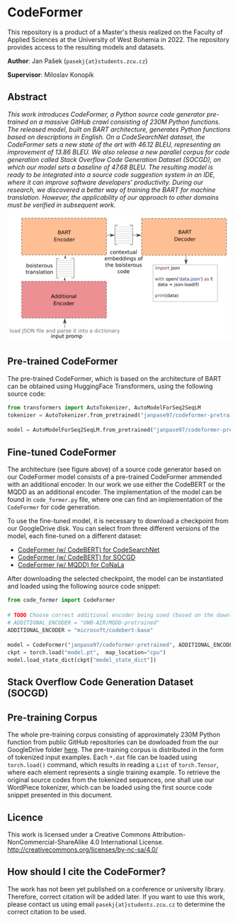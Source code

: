 # CodeFormer

This repository is a product of a Master's thesis realized on the Faculty of Applied Sciences at the University of West Bohemia in 2022. The repository provides access to the resulting models and datasets.

**Author**: Jan Pašek (`pasekj{at}students.zcu.cz`)

**Supervisor**: Miloslav Konopík

## Abstract
_This work introduces CodeFormer, a Python source code generator pre-trained on a massive GitHub crawl consisting of 230M Python functions. The released model, built on BART architecture, generates Python functions based on descriptions in English. On a CodeSearchNet dataset, the CodeFormer sets a new state of the art with 46.12 BLEU, representing an improvement of 13.86 BLEU. We also release a new parallel corpus for code generation called Stack Overflow Code Generation Dataset (SOCGD), on which our model sets a baseline of 47.68 BLEU. The resulting model is ready to be integrated into a source code suggestion system in an IDE, where it can improve software developers' productivity. During our research, we discovered a better way of training the BART for machine translation. However, the applicability of our approach to other domains must be verified in subsequent work._

![Visualization of the CodeFormer's architecture.](img/code_former_architecture.png)

## Pre-trained CodeFormer

The pre-trained CodeFormer, which is based on the architecture of BART can be obtained using HuggingFace Transformers, using the following source code:

```Python
from transformers import AutoTokenizer, AutoModelForSeq2SeqLM
tokenizer = AutoTokenizer.from_pretrained("janpase97/codeformer-pretrained")

model = AutoModelForSeq2SeqLM.from_pretrained("janpase97/codeformer-pretrained")
```

## Fine-tuned CodeFormer

The architecture (see figure above) of a source code generator based on our CodeFormer model consists of a pre-trained CodeFormer ammended with an additional encoder. In our work we use either the CodeBERT or the MQDD as an additional encoder. The implementation of the model can be found in `code_former.py` file, where one can find an implementation of the `CodeFormer` for code generation.

To use the fine-tuned model, it is necessary to download a checkpoint from our GoogleDrive disk. You can select from three different versions of the model, each fine-tuned on a different dataset:  

- [CodeFormer (w/ CodeBERT) for CodeSearchNet](https://drive.google.com/drive/folders/1Cw-Agt8bVCm47bcd04hvxpl8m8hveput?usp=sharing)
- [CodeFormer (w/ CodeBERT) for SOCGD](https://drive.google.com/drive/folders/14E_I_6AswjyUg1Uw_v5vh7s5MTXXPmcV?usp=sharing)
- [CodeFormer (w/ MQDD) for CoNaLa](https://drive.google.com/drive/folders/15YiNsADgsGZsrICm35_zrD4QBEqISj57?usp=sharing)

After downloading the selected checkpoint, the model can be instantiated and loaded using the following source code snippet:

```Python
from code_former import CodeFormer

# TODO Choose correct additional encoder being used (based on the downloaded checkpoint)
# ADDITIONAL_ENCODER = "UWB-AIR/MQDD-pretrained"
ADDITIONAL_ENCODER = "microsoft/codebert-base"

model = CodeFormer("janpase97/codeformer-pretrained", ADDITIONAL_ENCODER)
ckpt = torch.load("model.pt",  map_location="cpu")
model.load_state_dict(ckpt["model_state_dict"])
```

## Stack Overflow Code Generation Dataset (SOCGD)

## Pre-training Corpus

The whole pre-training corpus consisting of approximately 230M Python function from public GitHub repositories can be dowloaded from the our GoogleDrive folder [here](https://drive.google.com/drive/folders/1giM1LAKlGBV1tfaitJ5ugf4lridKPvWj?usp=sharing). The pre-training corpus is distributed in the form of tokenized input examples. Each `*.dat` file can be loaded using `torch.load()` command, which results in reading a `List` of `torch.Tensor`, where each element represents a single training example. To retrieve the original source codes from the tokenized sequences, one shall use our WordPiece tokenizer, which can be loaded using the first source code snippet presented in this document.

## Licence
This work is licensed under a Creative Commons Attribution-NonCommercial-ShareAlike 4.0 International License. http://creativecommons.org/licenses/by-nc-sa/4.0/

## How should I cite the CodeFormer? 

The work has not been yet published on a conference or university library. Therefore, correct citation will be added later. If you want to use this work, please contact us using email `pasekj{at}students.zcu.cz` to determine the correct citation to be used.
